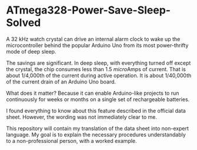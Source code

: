 # ATmega328-Power-Save-Sleep-Solved
A 32 kHz watch crystal can drive an internal alarm clock to wake up the microcontroller behind the popular Arduino Uno from its most power-thrifty mode of deep sleep.

The savings are significant. In deep sleep, with everything turned off except the crystal, the chip consumes less than 1.5 *micro*Amps of current. That is about 1/4,000th of the current during active operation. It is about 1/40,000th of the current drain of an Arduino Uno board.

What does it matter? Because it can enable Arduino-like projects to run continuously for weeks or months on a single set of rechargeable batteries.

I found everything to know about this feature described in the official data sheet. However, the wording was not immediately clear to me.

This repository will contain my translation of the data sheet into non-expert language. My goal is to explain the necessary procedures understandably to a non-professional person, with a worked example.
